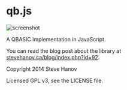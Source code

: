 # qb.js

![screenshot](https://raw.github.com/smhanov/qb.js/master/assets/screenshot.png)

A QBASIC implementation in JavaScript.

You can read the blog post about the library at [stevehanov.ca/blog/index.php?id=92](http://stevehanov.ca/blog/index.php?id=92).

Copyright 2014 Steve Hanov

Licensed GPL v3, see the LICENSE file.
